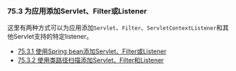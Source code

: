 ### 75.3 为应用添加Servlet、Filter或Listener

这里有两种方式可以为应用添加`Servlet`、`Filter`、`ServletContextListener`和其他Servlet支持的特定listener。

- [75.3.1 使用Spring bean添加Servlet、Filter或Listener](https://docs.spring.io/spring-boot/docs/2.0.0.RELEASE/reference/htmlsingle/#howto-add-a-servlet-filter-or-listener-as-spring-bean)
- [75.3.2 使用类路径扫描添加Servlet、Filter和Listener](https://docs.spring.io/spring-boot/docs/2.0.0.RELEASE/reference/htmlsingle/#howto-add-a-servlet-filter-or-listener-using-scanning)
